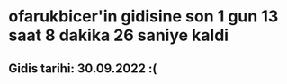 # ofarukbicer'in gidisine son 1 gun 13 saat 8 dakika 26 saniye kaldi

## Gidis tarihi: 30.09.2022 :(
